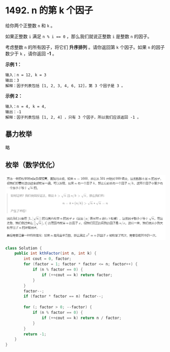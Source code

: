 # 1492. n 的第 k 个因子

给你两个正整数 `n` 和 `k` 。

如果正整数 `i` 满足 `n % i == 0` ，那么我们就说正整数 `i` 是整数 `n` 的因子。

考虑整数 `n` 的所有因子，将它们 **升序排列** 。请你返回第 `k` 个因子。如果 `n` 的因子数少于 `k` ，请你返回 **-1** 。

 

**示例 1：**

```
输入：n = 12, k = 3
输出：3
解释：因子列表包括 [1, 2, 3, 4, 6, 12]，第 3 个因子是 3 。
```

**示例 2：**

```
输入：n = 4, k = 4,
输出：-1
解释：因子列表包括 [1, 2, 4] ，只有 3 个因子，所以我们应该返回 -1 。
```



## 暴力枚举

略



## 枚举（数学优化）

![](pic/1492_1.png)

```java
class Solution {
    public int kthFactor(int n, int k) {
        int cout = 0, factor;
        for (factor = 1; factor * factor <= n; factor++) {
            if (n % factor == 0) {
                if (++cout == k) return factor;
            }
        }
        factor--;
        if (factor * factor == n) factor--;

        for (; factor > 0; --factor) {
            if (n % factor == 0) {
                if (++cout == k) return n / factor;
            }
        }
        return -1;
    }
}
```

